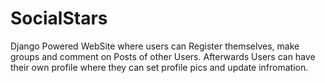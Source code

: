 # SocialStars

Django Powered WebSite where users can Register themselves, make groups and comment on Posts of other Users.
Afterwards Users can have their own profile where they can set profile pics and update infromation.
